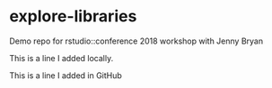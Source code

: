 # explore-libraries
Demo repo for rstudio::conference 2018 workshop with Jenny Bryan

This is a line I added locally.

This is a line I added in GitHub
